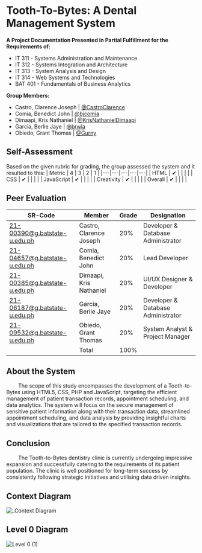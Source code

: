 # Tooth-To-Bytes: A Dental Management System

**A Project Documentation Presented in Partial Fulfillment for the Requirements of:**
- IT 311 - Systems Administration and Maintenance
- IT 312 - Systems Integration and Architecture
- IT 313 - System Analysis and Design
- IT 314 - Web Systems and Technologies
- BAT 401 - Fundamentals of Business Analytics

**Group Members:**  
- Castro, Clarence Joseph | [@CastroClarence](https://github.com/CastroClarence)  
- Comia, Benedict John | [@bjcomia](https://github.com/bjcomia)  
- Dimaapi, Kris Nathaniel | [@KrisNathanielDimaapi](https://github.com/KrisNathanielDimaapi)  
- Garcia, Berlie Jaye | [@brwla](https://github.com/brwla)  
- Obiedo, Grant Thomas | [@Gurny](https://github.com/Gurny)  

## Self-Assessment
Based on the given rubric for grading, the group assessed the system and it resulted to this:
| Metric  |  4 | 3  | 2  |  1 |
|---|---|---|---|---|
| HTML  |  ✔ |   |   |   |
| CSS  | ✔  |   |   |   |
| JavaScript  | ✔  |   |   |   |
| Creativity  | ✔  |   |   |   |
| Overall  | ✔ |   |   |   |

## Peer Evaluation
|SR-Code| Member  | Grade | Designation |
|---|---|---|---|
| 21-00390@g.batstate-u.edu.ph | Castro, Clarence Joseph |  20% | Developer & Database Administrator |
| 21-04657@g.batstate-u.edu.ph | Comia, Benedict John  | 20%  | Lead Developer |
| 21-00385@g.batstate-u.edu.ph | Dimaapi, Kris Nathaniel  | 20% | UI/UX Designer & Developer |
| 21-06187@g.batstate-u.edu.ph |Garcia, Berlie Jaye   | 20%  | Developer & Database Administrator |
| 21-09532@g.batstate-u.edu.ph | Obiedo, Grant Thomas | 20% | System Analyst & Project Manager |
|   | Total | 100% | |

## About the System
&nbsp;&nbsp;&nbsp;&nbsp;&nbsp;&nbsp;&nbsp;&nbsp;The scope of this study encompasses the development of a Tooth-to-Bytes using HTML5, CSS, PHP and JavaScript, targeting the efficient management of patient transaction records, appointment scheduling, and data analytics. The system will focus on the secure management of sensitive patient information along with their transaction data, streamlined appointment scheduling, and data analysis by providing insightful charts and visualizations that are tailored to the specified transaction records.

## Conclusion
&nbsp;&nbsp;&nbsp;&nbsp;&nbsp;&nbsp;&nbsp;&nbsp;The Tooth-to-Bytes dentistry clinic is currently undergoing impressive expansion and successfully catering to the requirements of its patient population. The clinic is well positioned for long-term success by consistently following strategic initiatives and utilising data driven insights.

## Context Diagram 
![_Context Diagram](https://github.com/bjcomia/FINAL-REQUIREMENT-ACP/assets/113610705/1f5ee1ca-5217-4de6-b001-6299468f64ce)
## Level 0 Diagram
![Level 0 (1)](https://github.com/CastroClarence/clinic-project/assets/113610705/b156c549-2f2e-407c-92cb-158fc37465d0)

